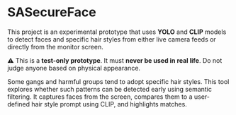 # SASecureFace
This project is an experimental prototype that uses **YOLO** and **CLIP** models to detect faces and specific hair styles from either live camera feeds or directly from the monitor screen.

⚠️ This is a **test-only prototype**. It must **never be used in real life**. Do not judge anyone based on physical appearance.

Some gangs and harmful groups tend to adopt specific hair styles. This tool explores whether such patterns can be detected early using semantic filtering. It captures faces from the screen, compares them to a user-defined hair style prompt using CLIP, and highlights matches.
